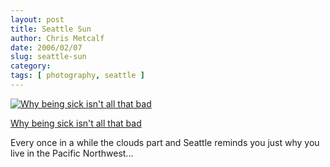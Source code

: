 ```yaml
---
layout: post
title: Seattle Sun
author: Chris Metcalf
date: 2006/02/07
slug: seattle-sun
category: 
tags: [ photography, seattle ]
---
```


<a href="http://www.flickr.com/photos/chrismetcalf/96890914/" title="Why being sick isn't all that bad"><img src="http://static.flickr.com/34/96890914_d8a788f0e8.jpg" alt="Why being sick isn't all that bad" /></a>

<a href="http://www.flickr.com/photos/chrismetcalf/96890914/">Why being sick isn't all that bad</a>

Every once in a while the clouds part and Seattle reminds you just why you live in the Pacific Northwest...
